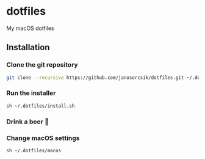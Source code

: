 # dotfiles

My macOS dotfiles

## Installation

### Clone the git repository

```sh
git clone --recursive https://github.com/janosorcsik/dotfiles.git ~/.dotfiles
```

### Run the installer

```sh
sh ~/.dotfiles/install.sh
```

### Drink a beer 🍺

### Change macOS settings

```sh
sh ~/.dotfiles/macos
```
